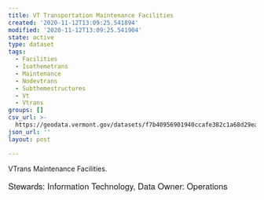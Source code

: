 ```yaml
---
title: VT Transportation Maintenance Facilities
created: '2020-11-12T13:09:25.541894'
modified: '2020-11-12T13:09:25.541904'
state: active
type: dataset
tags:
  - Facilities
  - Isothemetrans
  - Maintenance
  - Nodevtrans
  - Subthemestructures
  - Vt
  - Vtrans
groups: []
csv_url: >-
  https://geodata.vermont.gov/datasets/f7b40956901940ccafe382c1a68d29ea_11.csv?outSR=%7B%22latestWkid%22%3A32145%2C%22wkid%22%3A32145%7D
json_url: ''
layout: post

---
```

VTrans Maintenance Facilities.<div><span style='font-family: &quot;Avenir Next W01&quot;, &quot;Avenir Next W00&quot;, &quot;Avenir Next&quot;, Avenir, &quot;Helvetica Neue&quot;, Helvetica, Arial, sans-serif; font-size: 17px; background-color: rgb(255, 255, 255);'>Stewards: Information Technology, Data Owner: Operations</span><br /><div><br /></div></div>
